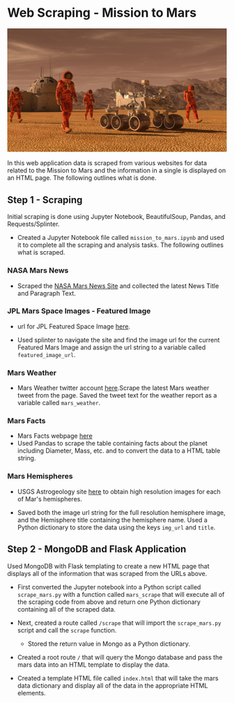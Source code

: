 # Web Scraping - Mission to Mars

![mission_to_mars](Images/mission_to_mars.png)

In this web application data is scraped from various websites for data related to the Mission to Mars and the information in a single is displayed on an HTML page. The following outlines what is done.

## Step 1 - Scraping

Initial scraping is done using Jupyter Notebook, BeautifulSoup, Pandas, and Requests/Splinter.

* Created a Jupyter Notebook file called `mission_to_mars.ipynb` and used it to complete all the scraping and analysis tasks. The following outlines what is scraped.

### NASA Mars News

* Scraped the [NASA Mars News Site](https://mars.nasa.gov/news/) and collected the latest News Title and Paragraph Text.

### JPL Mars Space Images - Featured Image

* url for JPL Featured Space Image [here](https://www.jpl.nasa.gov/spaceimages/?search=&category=Mars).

* Used splinter to navigate the site and find the image url for the current Featured Mars Image and assign the url string to a variable called `featured_image_url`.

### Mars Weather

* Mars Weather twitter account [here](https://twitter.com/marswxreport?lang=en).Scrape the latest Mars weather tweet from the page. Saved the tweet text for the weather report as a variable called `mars_weather`.

### Mars Facts

* Mars Facts webpage [here](https://space-facts.com/mars/)
* Used Pandas to scrape the table containing facts about the planet including Diameter, Mass, etc. and to convert the data to a HTML table string.

### Mars Hemispheres

* USGS Astrogeology site [here](https://astrogeology.usgs.gov/search/results?q=hemisphere+enhanced&k1=target&v1=Mars) to obtain high resolution images for each of Mar's hemispheres.

* Saved both the image url string for the full resolution hemisphere image, and the Hemisphere title containing the hemisphere name. Used a Python dictionary to store the data using the keys `img_url` and `title`.

## Step 2 - MongoDB and Flask Application

Used MongoDB with Flask templating to create a new HTML page that displays all of the information that was scraped from the URLs above.

* First converted the Jupyter notebook into a Python script called `scrape_mars.py` with a function called `mars_scrape` that will execute all of the scraping code from above and return one Python dictionary containing all of the scraped data.

* Next, created a route called `/scrape` that will import the `scrape_mars.py` script and call the `scrape` function.

  * Stored the return value in Mongo as a Python dictionary.

* Created a root route `/` that will query the Mongo database and pass the mars data into an HTML template to display the data.

* Created a template HTML file called `index.html` that will take the mars data dictionary and display all of the data in the appropriate HTML elements.
